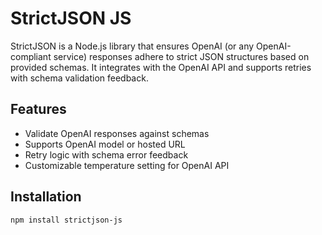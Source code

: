 # StrictJSON JS

StrictJSON is a Node.js library that ensures OpenAI (or any OpenAI-compliant service) responses adhere to strict JSON structures based on provided schemas. It integrates with the OpenAI API and supports retries with schema validation feedback.

## Features
- Validate OpenAI responses against schemas
- Supports OpenAI model or hosted URL
- Retry logic with schema error feedback
- Customizable temperature setting for OpenAI API

## Installation

```bash
npm install strictjson-js
